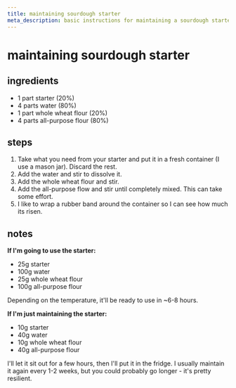 ```yaml
---
title: maintaining sourdough starter
meta_description: basic instructions for maintaining a sourdough starter
---
```


# maintaining sourdough starter

## ingredients

- 1 part starter (20%)
- 4 parts water (80%)
- 1 part whole wheat flour (20%)
- 4 parts all-purpose flour (80%)

## steps

1. Take what you need from your starter and put it in a fresh container (I use a
   mason jar). Discard the rest.
2. Add the water and stir to dissolve it.
3. Add the whole wheat flour and stir.
4. Add the all-purpose flow and stir until completely mixed. This can take some effort.
5. I like to wrap a rubber band around the container so I can see how much its risen.

## notes

**If I'm going to use the starter:**

- 25g starter
- 100g water
- 25g whole wheat flour
- 100g all-purpose flour

Depending on the temperature, it'll be ready to use in ~6-8 hours.

**If I'm just maintaining the starter:**

- 10g starter
- 40g water
- 10g whole wheat flour
- 40g all-purpose flour

I'll let it sit out for a few hours, then I'll put it in the fridge. I usually
maintain it again every 1-2 weeks, but you could probably go longer - it's
pretty resilient.
